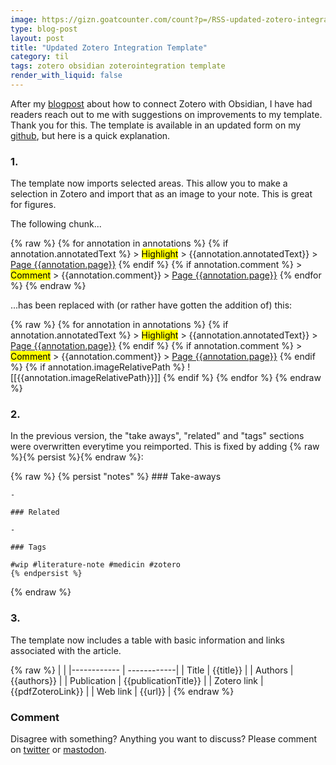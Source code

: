 ```yaml
---
image: https://gizn.goatcounter.com/count?p=/RSS-updated-zotero-integration-template
type: blog-post
layout: post
title: "Updated Zotero Integration Template"
category: til
tags: zotero obsidian zoterointegration template
render_with_liquid: false
---
```

After my [blogpost](http://gizn.org/notes/2023/01/20/how-to-connect-zotero-with-obsidian.html) about how to connect Zotero with Obsidian, I have had readers reach out to me with suggestions on improvements to my template. Thank you for this. The template is available in an updated form on my [github](https://github.com/georgnaver/Templates/blob/main/ZoteroNote.md), but here is a quick explanation.

### 1.

The template now imports selected areas. This allow you to make a selection in Zotero and import that as an image to your note. This is great for figures.

The following chunk...

{% raw %}
    {% for annotation in annotations %}
    {% if annotation.annotatedText %}
    > <mark style="background-color: {{annotation.color}};color: black">Highlight</mark> 
    > {{annotation.annotatedText}}
    > [Page {{annotation.page}}](zotero://open-pdf/library/items/{{annotation.attachment.itemKey}}?page={{annotation.page}})
    {% endif %}
    {% if annotation.comment %}
    > <mark style="background-color: {{annotation.color}};color: black">Comment</mark>
    > {{annotation.comment}}
    > [Page {{annotation.page}}](zotero://open-pdf/library/items/{{annotation.attachment.itemKey}}?page={{annotation.page}})
    {% endfor %}
{% endraw %}

...has been replaced with (or rather have gotten the addition of) this:

{% raw %}
    {% for annotation in annotations %}
    {% if annotation.annotatedText %}
    > <mark style="background-color: {{annotation.color}};color: black">Highlight</mark> 
    > {{annotation.annotatedText}}
    > [Page {{annotation.page}}](zotero://open-pdf/library/items/{{annotation.attachment.itemKey}}?page={{annotation.page}})
    {% endif %}
    {% if annotation.comment %}
    > <mark style="background-color: {{annotation.color}};color: black">Comment</mark>
    > {{annotation.comment}}
    > [Page {{annotation.page}}](zotero://open-pdf/library/items/{{annotation.attachment.itemKey}}?page={{annotation.page}})
    {% endif %}
    {% if annotation.imageRelativePath %}
    ![[{{annotation.imageRelativePath}}]]
    {% endif %}
    {% endfor %}
{% endraw %}

### 2.

In the previous version, the "take aways", "related" and "tags" sections were overwritten everytime you reimported. This is fixed by adding {% raw %}{% persist %}{% endraw %}:

{% raw %}
    {% persist "notes" %}
    ### Take-aways
    
    -  
    
    ### Related
    
    - 
    
    ### Tags 
    
    #wip #literature-note #medicin #zotero 
    {% endpersist %}
{% endraw %}

### 3.

The template now includes a table with basic information and links associated with the article.

{% raw %}
    | |
    |------------ | ------------|
    | Title | {{title}} |
    | Authors | {{authors}} |
    | Publication | {{publicationTitle}} |
    | Zotero link | {{pdfZoteroLink}} |
    | Web link | {{url}} |
{% endraw %}

### Comment

Disagree with something? Anything you want to discuss? Please comment on [twitter](https://twitter.com/giznse/status/1622561726620176384) or [mastodon](https://mstdn.science/@gizn/109817616558059669).
